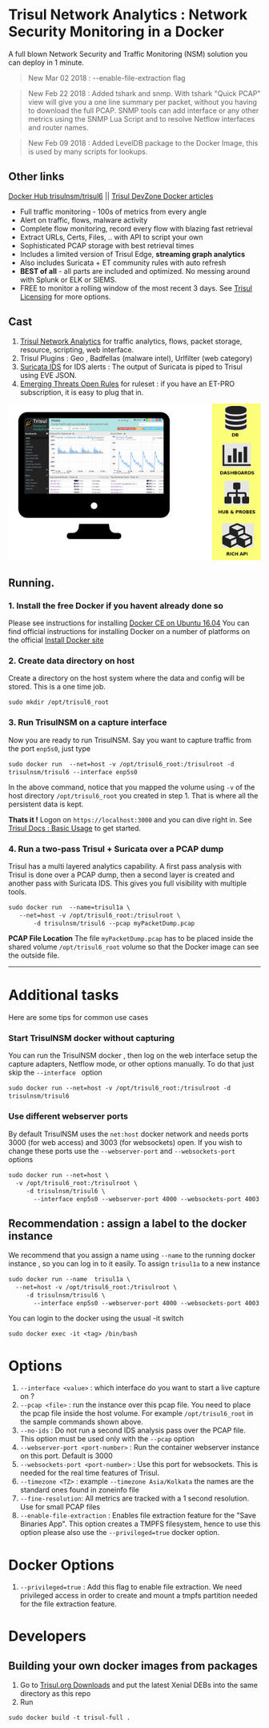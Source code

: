 Trisul Network Analytics : Network Security Monitoring in a Docker 
===========

A full blown Network Security and Traffic Monitoring (NSM) solution you can deploy in 1 minute.

> New Mar 02 2018 :  --enable-file-extraction flag 

> New Feb 22 2018 :  Added tshark and snmp. With tshark "Quick PCAP" view will give you a one line summary per packet, without you having to download the full PCAP. SNMP tools can add interface or any other metrics using the SNMP Lua Script and to resolve Netflow interfaces and router names. 

> New Feb 09 2018 :  Added LevelDB package to the Docker Image, this is used by many scripts for lookups.

Other links
-----------

[Docker Hub trisulnsm/trisul6](https://hub.docker.com/r/trisulnsm/trisul6/)  || 
[Trisul DevZone Docker articles](https://www.trisul.org/devzone/doku.php/articles) 


- Full traffic monitoring - 100s of metrics from every angle
- Alert on traffic, flows, malware activity
- Complete flow monitoring, record every flow with blazing fast retrieval
- Extract URLs, Certs, Files, .. with API to script your own
- Sophisticated PCAP storage with best retrieval times
- Includes a limited version of Trisul Edge, **streaming graph analytics** 
- Also includes Suricata + ET community rules with auto refresh 
- **BEST of all**  - all parts are included and optimized. No messing around with Splunk or ELK or SIEMS. 
- FREE to monitor a rolling window of the most recent 3 days. See [Trisul Licensing](https://www.trisul.org/free/)  for more options. 


Cast
---

1. [Trisul Network Analytics](https://trisul.org) for traffic analytics, flows, packet storage, resource, scripting, web interface.
2. Trisul Plugins : Geo , Badfellas (malware intel),  Urlfilter (web category) 
3. [Suricata IDS](https://suricata-ids.org/)  for IDS alerts : The output of Suricata is piped to Trisul using EVE JSON.
4. [Emerging Threats Open Rules](https://www.proofpoint.com/us)  for ruleset :  if you have an ET-PRO subscription, it is easy to plug that in.


![Trisul Screenshot](screenshot.png) 


Running.
---------

### 1. Install the free Docker if you havent already done so

Please see instructions for installing [Docker CE on Ubuntu 16.04](https://www.digitalocean.com/community/tutorials/how-to-install-and-use-docker-on-ubuntu-16-04) You can find official instructions for installing Docker on a number of platforms on the official [Install Docker site](https://docs.docker.com/engine/installation/)


### 2. Create data directory on host 

Create a directory on the host system where the data and config will be stored. This is a one time job.

````
sudo mkdir /opt/trisul6_root
````

### 3. Run TrisulNSM  on a capture interface 

Now you are ready to run TrisulNSM.  Say you want to capture traffic from the port `enp5s0`, just type 

````
sudo docker run  --net=host -v /opt/trisul6_root:/trisulroot -d trisulnsm/trisul6 --interface enp5s0 
````

In the above command, notice that you mapped the volume using `-v` of the host directory `/opt/trisul6_root` you created in step 1.  That is where all the persistent data is kept. 


**Thats it !**  Logon on `https://localhost:3000` and you can dive right in. See [Trisul Docs : Basic Usage](https://www.trisul.org/docs/ug/basicusage/index.html) to get started. 


### 4. Run a two-pass Trisul + Suricata  over a PCAP dump 

Trisul has a multi layered analytics capability. A first pass analysis with Trisul is done over a PCAP dump, then a second layer is created and another pass with Suricata IDS.  This gives you full visibility with multiple tools.

````
sudo docker run  --name=trisul1a \
   --net=host -v /opt/trisul6_root:/trisulroot \
       -d trisulnsm/trisul6 --pcap myPacketDump.pcap

````

**PCAP File Location** The file `myPacketDump.pcap` has to be placed inside the shared volume `/opt/trisul6_root` volume so that the Docker image can see the outside file.

---------------------

Additional tasks
================

Here are some tips for common use cases 


### Start TrisulNSM  docker without capturing

You can run the TrisulNSM docker , then log on the web interface setup the capture adapters, Netflow mode, or other options manually. To do that just skip the `--interface ` option

````
sudo docker run --net=host -v /opt/trisul6_root:/trisulroot -d trisulnsm/trisul6 
````


### Use different webserver ports 

By default TrisulNSM uses the `net:host` docker network and needs ports 3000 (for web access) and 3003 (for websockets) open. If you wish to change these ports use the `--webserver-port`  and `--websockets-port` options 

````
sudo docker run --net=host \
  -v /opt/trisul6_root:/trisulroot \
     -d trisulnsm/trisul6 \
       --interface enp5s0 --webserver-port 4000 --websockets-port 4003 
````


## Recommendation : assign a label to the docker instance


We recommend that you assign a name using `--name` to the running docker instance , so you can log in to it easily. To assign `trisul1a` to a new instance 

````
sudo docker run --name  trisul1a \
  --net=host -v /opt/trisul6_root:/trisulroot \
     -d trisulnsm/trisul6 \
       --interface enp5s0 --webserver-port 4000 --websockets-port 4003 
````

You can login to the docker using the usual -it switch 


````
sudo docker exec -it <tag> /bin/bash
````

Options
========

1. `--interface <value>`  :  which interface do you want to start a live capture on ?
2. `--pcap <file>` : run the instance over this pcap file. You need to place the pcap file inside the host volume. For example `/opt/trisul6_root` in the sample commands shown above. 
3.  `--no-ids` : Do not run a second IDS analysis pass over the PCAP file. This option must be used only with the `--pcap` option
4. `--webserver-port <port-number>` : Run the container webserver instance on this port. Default is 3000 
5. `--websockets-port <port-number>` : Use this port for websockets. This is needed for the real time features of Trisul. 
6. `--timezone <TZ>` : example `--timezone Asia/Kolkata` the names are the standard ones found in zoneinfo file 
7. `--fine-resolution`: All metrics are tracked with a 1 second resolution. Use for small PCAP files 
8. `--enable-file-extraction` : Enables file extraction feature for the "Save Binaries App". This option creates a TMPFS filesystem, hence to use this option please also use the `--privileged=true` docker option. 

Docker Options
==============
1. `--privileged=true` : Add this flag to enable file extraction. We need privileged access in order to create and mount a tmpfs partition needed for the file extraction feature.  


Developers
==========

## Building your own docker images from packages

1. Go to [Trisul.org Downloads](https://trisul.org/download)  and put the latest Xenial DEBs into the same directory as this repo
2. Run

````docker
sudo docker build -t trisul-full .
````


